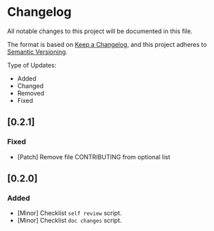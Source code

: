 # Changelog
All notable changes to this project will be documented in this file.

The format is based on [Keep a Changelog](https://keepachangelog.com/en/1.0.0/),
and this project adheres to [Semantic Versioning](https://semver.org/spec/v2.0.0.html).

Type of Updates:
- Added
- Changed
- Removed
- Fixed

## [0.2.1]

### Fixed
- [Patch] Remove file CONTRIBUTING from optional list


## [0.2.0]

### Added
- [Minor] Checklist `self review` script.
- [Minor] Checklist `doc changes` script.

